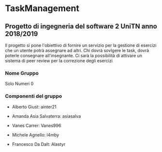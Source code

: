 # TaskManagement
## Progetto di ingegneria del software 2 UniTN anno 2018/2019

Il progetto si pone l'obiettivo di fornire un servizio per la gestione di esercizi che un utente potrà assegnare ad altri. 
Chi dovrà sovlgere le task, dovrà poterle consegnare all'insegnante. 
Ci sarà la possibilità di attivare un sistema di peer review per la correzione degli esercizi

### Nome Gruppo
Solo Numeri 0
### Componenti del gruppo

* Alberto Giust: ainter21

* Amanda Asia Salvaterra: asiasalva

* Vanes Carrer: Vanes996

* Michele Agnello: l4mby

* Francesco Da Dalt: Alastyr
